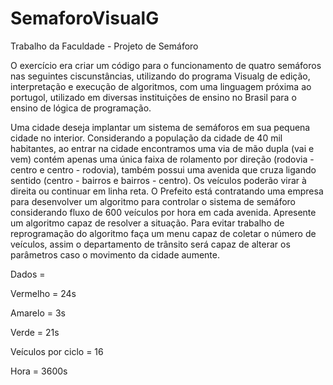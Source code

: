 # SemaforoVisualG

Trabalho da Faculdade - Projeto de Semáforo

O exercício era criar um código para o funcionamento de quatro semáforos nas seguintes ciscunstâncias, utilizando do programa Visualg de edição, interpretação e execução de algoritmos, com uma linguagem próxima ao portugol, utilizado em diversas instituições de ensino no Brasil para o ensino de lógica de programação.

Uma cidade deseja implantar um sistema de semáforos em sua pequena cidade no interior. Considerando a população da cidade de 40 mil habitantes, 
ao entrar na cidade encontramos uma via de mão dupla (vai e vem) contém apenas uma única faixa de rolamento por direção (rodovia - centro e centro - rodovia), 
também possui uma avenida que cruza ligando sentido (centro - bairros e bairros - centro). Os veículos poderão virar à direita ou continuar em linha reta. 
O Prefeito está contratando uma empresa para desenvolver um algoritmo para controlar o sistema de semáforo considerando fluxo de 600 veículos por hora em cada avenida.
Apresente um algoritmo capaz de resolver a situação. Para evitar trabalho de reprogramação do algoritmo faça um menu capaz de coletar o número de veículos, 
assim o departamento de trânsito será capaz de alterar os parâmetros caso o movimento da cidade aumente. 

Dados =

Vermelho = 24s

Amarelo = 3s

Verde = 21s

Veículos por ciclo = 16

Hora = 3600s
